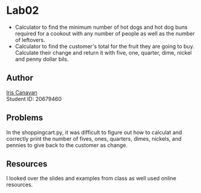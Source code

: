 # Lab02

- Calculator to find the minimum number of hot dogs and hot dog buns required
  for a cookout with any number of people as well as the number of leftovers.
- Calculator to find the customer's total for the fruit they are going to buy.
  Calculate their change and return it with five, one, quarter, dime,
  nickel and penny dollar bils.

## Author

[Iris Canavan](https://github.com/iriscanavan)\
Student ID: 20679460

## Problems

In the shoppingcart.py, it was difficult to figure out how to calculat
and correctly print the number of fives, ones, quarters, dimes, nickels, and
pennies to give back to the customer as change.

## Resources

I looked over the slides and examples from class as well used online resources.
